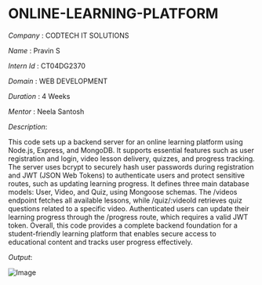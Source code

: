 # ONLINE-LEARNING-PLATFORM

*Company* : CODTECH IT SOLUTIONS

*Name* : Pravin S

*Intern Id* : CT04DG2370

*Domain* : WEB DEVELOPMENT

*Duration* : 4 Weeks

*Mentor* : Neela Santosh

*Description*:

This code sets up a backend server for an online learning platform using Node.js, Express, and MongoDB. It supports essential features such as user registration and login, video lesson delivery, quizzes, and progress tracking. The server uses bcrypt to securely hash user passwords during registration and JWT (JSON Web Tokens) to authenticate users and protect sensitive routes, such as updating learning progress. It defines three main database models: User, Video, and Quiz, using Mongoose schemas. The /videos endpoint fetches all available lessons, while /quiz/:videoId retrieves quiz questions related to a specific video. Authenticated users can update their learning progress through the /progress route, which requires a valid JWT token. Overall, this code provides a complete backend foundation for a student-friendly learning platform that enables secure access to educational content and tracks user progress effectively.

*Output*:

![Image](https://github.com/user-attachments/assets/f65cc489-e348-4182-bea6-f83f648afdfd)
